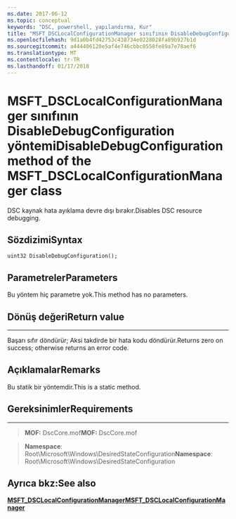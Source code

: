 ```yaml
---
ms.date: 2017-06-12
ms.topic: conceptual
keywords: "DSC, powershell, yapılandırma, Kur"
title: "MSFT_DSCLocalConfigurationManager sınıfının DisableDebugConfiguration yöntemi"
ms.openlocfilehash: 9d1a0b4fd42753c438734e0228028fa89b927b1d
ms.sourcegitcommit: a444406120e5af4e746cbbc0558fe89a7e78aef6
ms.translationtype: MT
ms.contentlocale: tr-TR
ms.lasthandoff: 01/17/2018
---
```

# <a name="disabledebugconfiguration-method-of-the-msftdsclocalconfigurationmanager-class"></a><span data-ttu-id="60366-103">MSFT_DSCLocalConfigurationManager sınıfının DisableDebugConfiguration yöntemi</span><span class="sxs-lookup"><span data-stu-id="60366-103">DisableDebugConfiguration method of the MSFT_DSCLocalConfigurationManager class</span></span>

<span data-ttu-id="60366-104">DSC kaynak hata ayıklama devre dışı bırakır.</span><span class="sxs-lookup"><span data-stu-id="60366-104">Disables DSC resource debugging.</span></span>

<a name="syntax"></a><span data-ttu-id="60366-105">Sözdizimi</span><span class="sxs-lookup"><span data-stu-id="60366-105">Syntax</span></span>
------

```mof
uint32 DisableDebugConfiguration();
```

<a name="parameters"></a><span data-ttu-id="60366-106">Parametreler</span><span class="sxs-lookup"><span data-stu-id="60366-106">Parameters</span></span>
----------

<span data-ttu-id="60366-107">Bu yöntem hiç parametre yok.</span><span class="sxs-lookup"><span data-stu-id="60366-107">This method has no parameters.</span></span>

## <a name="return-value"></a><span data-ttu-id="60366-108">Dönüş değeri</span><span class="sxs-lookup"><span data-stu-id="60366-108">Return value</span></span>
------------

<span data-ttu-id="60366-109">Başarı sıfır döndürür; Aksi takdirde bir hata kodu döndürür.</span><span class="sxs-lookup"><span data-stu-id="60366-109">Returns zero on success; otherwise returns an error code.</span></span>

## <a name="remarks"></a><span data-ttu-id="60366-110">Açıklamalar</span><span class="sxs-lookup"><span data-stu-id="60366-110">Remarks</span></span>

<span data-ttu-id="60366-111">Bu statik bir yöntemdir.</span><span class="sxs-lookup"><span data-stu-id="60366-111">This is a static method.</span></span>

## <a name="requirements"></a><span data-ttu-id="60366-112">Gereksinimler</span><span class="sxs-lookup"><span data-stu-id="60366-112">Requirements</span></span>
------------
><span data-ttu-id="60366-113">**MOF:** DscCore.mof</span><span class="sxs-lookup"><span data-stu-id="60366-113">**MOF:** DscCore.mof</span></span>

><span data-ttu-id="60366-114">**Namespace**: Root\Microsoft\Windows\DesiredStateConfiguration</span><span class="sxs-lookup"><span data-stu-id="60366-114">**Namespace**: Root\Microsoft\Windows\DesiredStateConfiguration</span></span>


## <a name="see-also"></a><span data-ttu-id="60366-115">Ayrıca bkz:</span><span class="sxs-lookup"><span data-stu-id="60366-115">See also</span></span>


[<span data-ttu-id="60366-116">**MSFT_DSCLocalConfigurationManager**</span><span class="sxs-lookup"><span data-stu-id="60366-116">**MSFT_DSCLocalConfigurationManager**</span></span>](msft-dsclocalconfigurationmanager.md)

 

 



